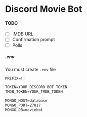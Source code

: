 # Discord Movie Bot  

#### TODO
  - [ ] IMDB URL
  - [ ] Confirmation prompt
  - [ ] Polls
 
##### .env
You must create `.env` file

```apache
PREFIX=!! 

TOKEN=YOUR_DISCORD_BOT_TOKEN
TMDB_TOKEN=YOUR_TMDB_TOKEN

MONGO_HOST=database
MONGO_PORT=27017
MONGO_DB=moviebot
```